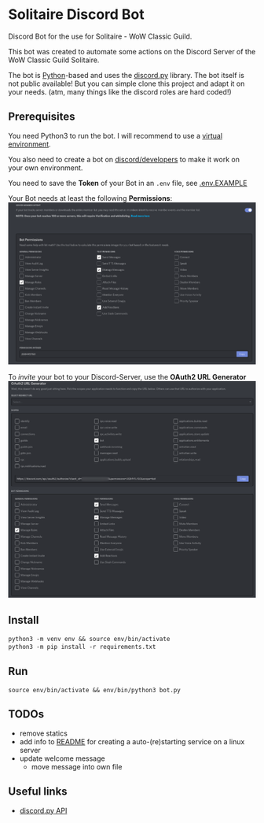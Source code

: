 # Solitaire Discord Bot

Discord Bot for the use for Solitaire - WoW Classic Guild.

This bot was created to automate some actions on the Discord Server of the WoW Classic Guild Solitaire.

The bot is [Python](https://www.python.org/downloads/)-based and uses the [discord.py](https://discordpy.readthedocs.io/en/stable/) library. The bot itself is not public available! But you can simple clone this project and adapt it on your needs. (atm, many things like the discord roles are hard coded!)

## Prerequisites
You need Python3 to run the bot. I will recommend to use a [virtual environment](https://docs.python.org/3/tutorial/venv.html).

You also need to create a bot on [discord/developers](https://discord.com/developers/) to make it work on your own environment.

You need to save the **Token** of your Bot in an `.env` file, see [.env.EXAMPLE](.env.EXAMPLE)

Your Bot needs at least the following **Permissions**:
![permissions](.doc/discord_permissions.png)

To *invite* your bot to your Discord-Server, use the **OAuth2 URL Generator**
![oauth generator](.doc/discord_oauth.png)


## Install

```console
python3 -m venv env && source env/bin/activate
python3 -m pip install -r requirements.txt
```

## Run

```console
source env/bin/activate && env/bin/python3 bot.py
```

## TODOs
* remove statics
* add info to [README](README.md) for creating a auto-(re)starting service on a linux server
* update welcome message
  * move message into own file


## Useful links
* [discord.py API](https://discordpy.readthedocs.io/en/stable/)

